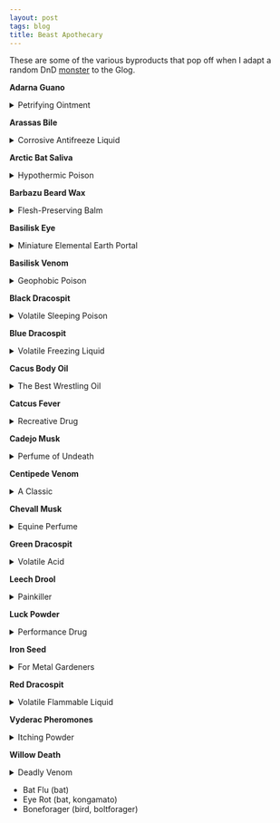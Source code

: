 ```yaml
---
layout: post
tags: blog
title: Beast Apothecary
---
```


These are some of the various byproducts that pop off when I adapt a random DnD [monster](list/monsters) to the Glog.

<b>Adarna Guano</b>
<details markdown="1">
<summary>Petrifying Ointment</summary>
_The [adarna bird](/monsters/bird-adarna) is as elusive as it is beautiful, and many moral fables have been written about vain parvenus dying on their quest to capture it. These tales overshadow the more nefarious usage of the bird's droppings, which royal alchemists suspect have been used in a kidnapping plot against a princess. Must be kept moist._

<span class="alchemy">**Adarna Guano.** [Petrifies](/2020/11/10/extra-rules/#conditions) a sleeping creature upon contact with their bare skin.</span>
</details>

<b>Arassas Bile</b>
<details markdown="1">
<summary>Corrosive Antifreeze Liquid</summary>
_Used by [Cat-Dragons](/monsters/arassas) to carve their meandering tunnel-dens through glaciers. Experienced hunters from mountain clans prefer using chamois leather to scrape the leftovers on the tunnel walls over risking their lives attempting to harvest it from the dangerous beast's stomach._

<span class="alchemy">**Arassas Bile.** Corrosive liquid (1D6 damage). Prevents freezing, but renders vulnerable to cold damage until washed.</span>
</details>

<b>Arctic Bat Saliva</b>
<details markdown="1">
<summary>Hypothermic Poison</summary>
_Used by many northerners to preserve food, [arctic bat](/monsters/bat-arctic) saliva also speeds hypothermia, making it a very convenient tool for those wanting to make their nefarious deed seem like an accident. Must be shaken before use._

<span class="alchemy">**Arctic Bat Saliva.** In wound: Save or be poisoned, save again each day to cure. You are [stunned](/2020/11/10/extra-rules/#conditions) in subzero temperatures.</span>
</details>

<b>Barbazu Beard Wax</b>
<details markdown="1">
<summary>Flesh-Preserving Balm</summary>
_Sinners crucified by the cruel [bearded devils](/monsters/barbazu) never stop feeling pain, a quality that has marked the imagination of the Church's inquisitors._

<span class="alchemy">**Barbazu Beard Wax.** In wound: Save or be [poisoned](/2020/11/10/extra-rules/#conditions), save again each day to cure. Prevents hit point recovery. On hair: animates them like snakes.</span>
</details>

<b>Basilisk Eye</b>
<details markdown="1">
<summary>Miniature Elemental Earth Portal</summary>
_Sought after by wizards and masons alike, [Basilisk](/monsters/basilisk) Eyes must be kept hydrated and in the dark at all time. They also have no powers if harvested more than an hour after the beast's death._

<span class="alchemy">**Basilisk Eye**. Tiny portal to the elemental plane of earth. If exposed to light will start excreting enough concrete to fill a 5' cube before being clogged.</span>
</details>

<b>Basilisk Venom</b>
<details markdown="1">
<summary>Geophobic Poison</summary>
_Used by the terrible monster to eat its petrified prays, this deadly venom is prized by assassins for its capacity to be poured through stone floors into the kitchen of unfortunate targets. It's even more prized by adventurers wanting a way to free a petrified comrade._

<span class="alchemy">**Basilisk Venom.** Drips through stone like it was porous. In food or wound: Save or be [poisoned](/2020/11/10/extra-rules/#conditions), save again each day to cure. Fail 4 times and die.  On skin: Cures [petrification](/2020/11/10/extra-rules/#conditions).</span>
</details>

<b>Black Dracospit</b>
<details markdown="1">
<summary>Volatile Sleeping Poison</summary>
_Contrary to popular belief, this substance is harvested from a rare species of cave-dwelling [armored spitting centipedes](/monsters/centipede-dracopede-black) and not from black dragons. It is more commonly used as a grenade by creatures from the underdark who devised strange full-body protective suits to farm the liquid._

<span class="alchemy">**Black Dracospit.** Builds pressure and has 1/6 chance to explode if shaken. If it does, take 1D6 damage and save or be [poisoned](/2020/11/10/extra-rules/#conditions), save again each day to cure. If this damage would bring you below 1 HP, you fall asleep for 12 hours instead.</span>
</details>

<b>Blue Dracospit</b>
<details markdown="1">
<summary>Volatile Freezing Liquid</summary>
_Contrary to popular belief, this versatile and volatile liquid is harvested from rare species of nordic [spitting centipedes](/monsters/centipede-dracopede-blue) and not from a white dragon. Locals use it as instant mortar to quickly build shelters when the temperature drops during sunset._

<span class="alchemy">**Blue Dracospit.** Builds pressure and has 1/6 chance to explode if shaken. Instantly freezes in contact with air in zubzero teperatures.</span>
</details>

<b>Cacus Body Oil</b>
<details markdown="1">
<summary>The Best Wrestling Oil</summary>
_The semi-nomadic [cacus](/monsters/cacus) giants are known to use this oil to cover their bodies before wrestling, but also to breathe fire and cook. They have no problem selling it to prospective buyers, but they also have no problem scamming them._

<span class="alchemy"> **Cacus Body Oil**. Highly slippery (You can't be grappled), highly flammable, and highly flavourful.</span>
</details>

<b>Catcus Fever</b>
<details markdown="1">
<summary>Recreative Drug</summary>
_Harvested from the quills of the discreet [cactus cat](/monsters/cat-cactus), this poison is prised by moonshiners wanting to created especially potent brews._

<span class="alchemy"> **Cactus Fever.** Ingested or in wound: Save or be [poisoned](/2020/11/10/extra-rules/#conditions), save again every 10 minutes to cure. While poisoned, you are a drunken mess: each player names a different emotion and rolls a D20, the referee alters your actions in a dramatic way according to the emotion with the highest roll. Roll a new emotion every 10 minutes.</span>
</details>

<b>Cadejo Musk</b>
<details markdown="1">
<summary>Perfume of Undeath</summary>
_The [cadejos](/monsters/cadejo) are mystical dogs that guide spirits and drunkards in and out of the land of the dead. They rarely reveal themselves to people seeking them, but those who manage acquire their musk can mingle with ghosts without trouble._

<span class="alchemy">**Cadejo Musk.** One dose spread on the neck will make the wearer appear dead to other dead creatures.</span>
</details>

<b>Centipede Venom</b>
<details markdown="1">
<summary>A Classic</summary>
_A classic found in most poisoner kits across the world, [centipede](/monsters/centipede) venom dries very quickly when exposed to air._

<span class="alchemy">**Centipede Venom.** In Wound: Save or be [poisoned](/2020/11/10/extra-rules/#conditions), save again each day to cure. Lose 1D4 points of Fortitude.</span>
</details>

<b>Chevall Musk</b>
<details markdown="1">
<summary>Equine Perfume</summary>
_The militant [Chevall horseweres](/monsters/chevall) free horses from the chains of domestication. Humanoids who gain their power most often use it for the opposite instead._

<span class="alchemy">**Chevall Musk.** Lasts 2D4 hours. Is very pleasant to equine creatures. Horses will be charmed by you, other horse-like creatures are allowed a save.</span>
</details>

<b>Green Dracospit</b>
<details markdown="1">
<summary>Volatile Acid</summary>
_Extremely volatile acid harvested from rare forest-dwelling [spitting centipedes](/monsters/centipede-dracopede-green). Used by forest folks as the base for many deadly bombs._

<span class="alchemy">**Green Dracospit.** Builds pressure and has 1/6 chance to explode if shaken. If it does, take 1D8 damage. Corrodes through organic matter. </span>
</details>

<b>Leech Drool</b>
<details markdown="1">
<summary>Painkiller</summary>
_This basic medicinal component would be pretty common if the quantities required to cover a wound were not disproportionately large compared to the common leech. However, swamp and tunnel dwellers have learned to harvest it from giant leech species and [bloodbeasts](/monsters/bloodbeast)._

<span class="alchemy">**Leech Drool**. Prevents scarring and pain from an open wound.</span>
</details>

<b>Luck Powder</b>
<details markdown="1">
<summary>Performance Drug</summary>
_The jungle [fruit-fairies](/monsters/aziza) grow strange fruits in the shape of dead tresspassers. When these fruits are dried and grounded, they produce the drug colloquialy known as "Powdered Luck". Many adventurers grow apoplectic and terrorized of failure after relying too much on it._

<span class="alchemy">**Luck Powder.** For 10 minutes, you cannot roll below 10. For a session after your first snort, you must carry an aziza on your shoulder (taking an inventory slot). You get two azizas after your second snort, etc. You and fairies are the only ones who can see or hear them. They are chatty.</span>
</details>

<b>Iron Seed</b>
<details markdown="1">
<summary>For Metal Gardeners</summary>
_Grown in the mist along leylines by the mysterious three-armed [athach giants](/monsters/athach) and jealously garded by them, Iron Apple Trees make for an exotic garden feature. Notably, the fruits produced can be smelted to forge [cold iron](/2020/11/10/extra-rules/#rare-metals) weapons tailor-made to kill fairies._

<span class="alchemy"> **Iron Seed**. If planted in hard rock along a leyline and watered, it will grow overnight into a tree producing 1D8 [cold iron](/2020/11/10/extra-rules/#rare-metals) apples per year.</span>
</details>

<b>Red Dracospit</b>
<details markdown="1">
<summary>Volatile Flammable Liquid</summary>
_[Dracopedes](/monsters/centipede-dracopede-red) got their name from their ability to spit flammable liquid leading to many legends linking them to dragons._

<span class="alchemy">**Red Dracospit.** Builds pressure and has 1/6 chance to explode if shaken. Highly flammable. Instantly catches on fire when exposed to hot air and burns 1 hour or until washed.</span>
</details>

<b>Vyderac Pheromones</b>
<details markdown="1">
<summary>Itching Powder</summary>
_The deadly tropical [vyderac beetles](/monsters/beetle-vyderac) spray this fine yellow powder to attract their swarm to a potential pray. As deadly as it is irritating, the pheromones will lure 1D4 vyderac swarms in 1D6 hours if used in the jungle. This property is actually the most dangerous, as whole villages have been known to be consumed by the Swarm after a pheromone bomb was planted in it._

<span class="alchemy"> **Vyderac Pheromones**. On skin: So itchy, you must save each round until you succeed 3 times or are washed. Until then, you cannot focus on any task that requires more than one gesture. If you fail 3 times, you sstart bleeding from your scratching and the poison has entered your body. In wound: In 10 minutes, you will be completely [stunned](/2020/11/10/extra-rules/#conditions) for 8 hours.</span>

Vyderac pheromones are also found in liquid, acidic (1D6 damage) form when harvested from larvae and queens.
</details>

<b>Willow Death</b>
<details markdown="1">
<summary>Deadly Venom</summary>
_One of the most potent, if simple, toxin is produced by the [olitiau clawed bat](/monsters/bat-olitiau). A single dose of this poison can be harvested from each of these deadly fluffy critters, but few dare disturbing their colonies._

<span class="alchemy"> **Olitiau Venom**. Save or start [dying](/2020/11/10/extra-rules/#conditions). </span>
</details>

- Bat Flu (bat)
- Eye Rot (bat, kongamato)
- Boneforager (bird, boltforager)
